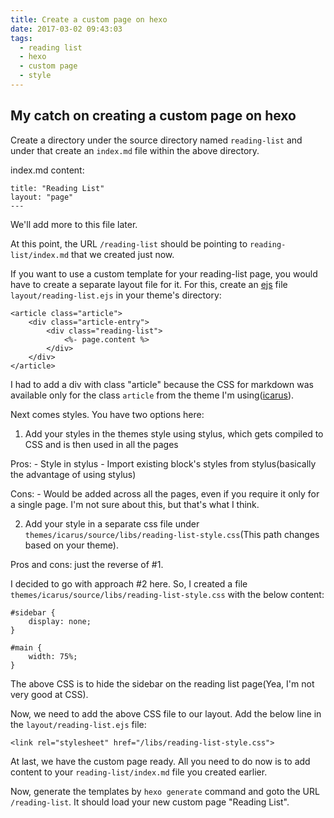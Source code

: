 ```yaml
---
title: Create a custom page on hexo
date: 2017-03-02 09:43:03
tags:
  - reading list
  - hexo
  - custom page
  - style
---
```


My catch on creating a custom page on hexo
------------

Create a directory under the source directory named `reading-list` and under that create an `index.md` file within the above directory.

index.md content:
```
title: "Reading List"
layout: "page"
---

```

We'll add more to this file later.


At this point, the URL `/reading-list` should be pointing to `reading-list/index.md` that we created just now.

If you want to use a custom template for your reading-list page, you would have to create a separate layout file for it. For this, create an [ejs](http://www.embeddedjs.com/) file  `layout/reading-list.ejs` in your theme's directory:

```
<article class="article">
    <div class="article-entry">
        <div class="reading-list">
            <%- page.content %>
        </div>
    </div>
</article>
```

I had to add a div with class "article" because the CSS for markdown was available only for the class `article` from the theme I'm using([icarus](https://github.com/ppoffice/hexo-theme-icarus)).


Next comes styles. You have two options here:

1. Add your styles in the themes style using stylus, which gets compiled to CSS and is then used in all the pages

  Pros:
    - Style in stylus
    - Import existing block's styles from stylus(basically the advantage of using stylus)

  Cons:
    - Would be added across all the pages, even if you require it only for a single page. I'm not sure about this, but that's what I think.

2. Add your style in a separate css file under `themes/icarus/source/libs/reading-list-style.css`(This path changes based on your theme).

  Pros and cons: just the reverse of #1.


I decided to go with approach #2 here. So, I created a file `themes/icarus/source/libs/reading-list-style.css` with the below content:

```
#sidebar {
    display: none;
}

#main {
    width: 75%;
}
```

The above CSS is to hide the sidebar on the reading list page(Yea, I'm not very good at CSS).


Now, we need to add the above CSS file to our layout. Add the below line in the `layout/reading-list.ejs` file:

```
<link rel="stylesheet" href="/libs/reading-list-style.css">
```


At last, we have the custom page ready. All you need to do now is to add content to your `reading-list/index.md` file you created earlier.

Now, generate the templates by `hexo generate` command and goto the URL `/reading-list`. It should load your new custom page "Reading List".
